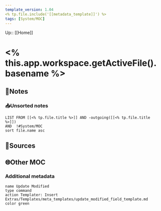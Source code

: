 ```yaml
---
template_version: 1.04
<% tp.file.include('[[metadata_template]]') %>
tags: [System/MOC]
---
```

Up:: [[Home]]


# <% this.app.workspace.getActiveFile().basename %>

## 📓Notes


### 📥Unsorted notes
```dataview
LIST FROM [[<% tp.file.title %>]] AND -outgoing([[<% tp.file.title %>]])
AND  !#System/MOC 
sort file.name asc
```

## 📧Sources

## 🌐Other MOC


### Additional metadata

```button
name Update Modified
type command
action Templater: Insert Extras/Templates/meta_templates/update_modified_field_template.md
color green
```